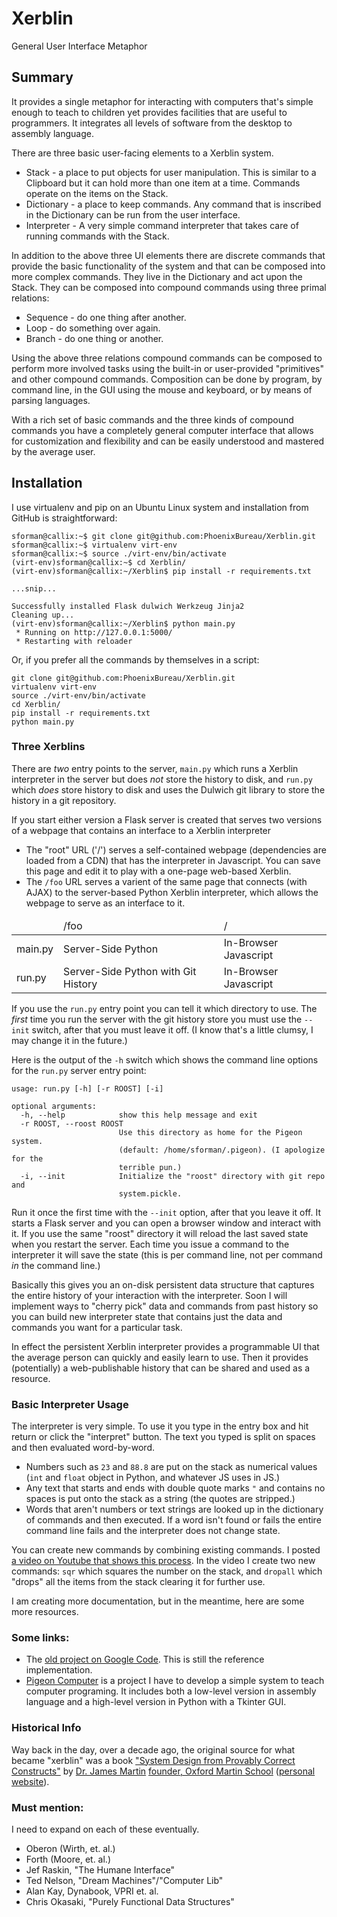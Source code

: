 Xerblin
=======

General User Interface Metaphor

## Summary

It provides a single metaphor for interacting with computers that's simple enough to teach to children yet provides facilities that are useful to programmers. It integrates all levels of software from the desktop to assembly language.

There are three basic user-facing elements to a Xerblin system.

*    Stack - a place to put objects for user manipulation. This is similar to a Clipboard but it can hold more than one item at a time. Commands operate on the items on the Stack.
*    Dictionary - a place to keep commands. Any command that is inscribed in the Dictionary can be run from the user interface.
*    Interpreter - A very simple command interpreter that takes care of running commands with the Stack.

In addition to the above three UI elements there are discrete commands that provide the basic functionality of the system and that can be composed into more complex commands. They live in the Dictionary and act upon the Stack. They can be composed into compound commands using three primal relations:

*    Sequence - do one thing after another.
*    Loop - do something over again.
*    Branch - do one thing or another.

Using the above three relations compound commands can be composed to perform more involved tasks using the built-in or user-provided "primitives" and other compound commands.  Composition can be done by program, by command line, in the GUI using the mouse and keyboard, or by means of parsing languages.

With a rich set of basic commands and the three kinds of compound commands you have a completely general computer interface that allows for customization and flexibility and can be easily understood and mastered by the average user.


## Installation

I use virtualenv and pip on an Ubuntu Linux system and installation from GitHub is straightforward:


    sforman@callix:~$ git clone git@github.com:PhoenixBureau/Xerblin.git
    sforman@callix:~$ virtualenv virt-env
    sforman@callix:~$ source ./virt-env/bin/activate
    (virt-env)sforman@callix:~$ cd Xerblin/
    (virt-env)sforman@callix:~/Xerblin$ pip install -r requirements.txt

    ...snip...

    Successfully installed Flask dulwich Werkzeug Jinja2
    Cleaning up...
    (virt-env)sforman@callix:~/Xerblin$ python main.py
     * Running on http://127.0.0.1:5000/
     * Restarting with reloader


Or, if you prefer all the commands by themselves in a script:

    git clone git@github.com:PhoenixBureau/Xerblin.git
    virtualenv virt-env
    source ./virt-env/bin/activate
    cd Xerblin/
    pip install -r requirements.txt
    python main.py


### Three Xerblins

There are *two* entry points to the server, `main.py` which runs a Xerblin interpreter in the server but does _not_ store the history to disk, and `run.py` which _does_ store history to disk and uses the Dulwich git library to store the history in a git repository.

If you start either version a Flask server is created that serves two versions of a webpage that contains an interface to a Xerblin interpreter

*  The "root" URL ('/') serves a self-contained webpage (dependencies are loaded from a CDN) that has the interpreter in Javascript.  You can save this page and edit it to play with a one-page web-based Xerblin.
* The `/foo` URL serves a varient of the same page that connects (with AJAX) to the server-based Python Xerblin interpreter, which allows the webpage to serve as an interface to it.


<table>
    <thead>
        <td></td><td> /foo </td><td> / </td>
    </thead>
    <tr>
        <td>main.py</td><td>Server-Side Python</td><td>In-Browser Javascript</td>
    </tr>
    <tr>
        <td>run.py</td><td>Server-Side Python with Git History</td><td>In-Browser Javascript</td>
    </tr>
</table>


If you use the `run.py` entry point you can tell it which directory to use. The _first_ time you run the server with the git history store you must use the `--init` switch, after that you must leave it off. (I know that's a little clumsy, I may change it in the future.)

Here is the output of the `-h` switch which shows the command line options for the `run.py` server entry point:

    usage: run.py [-h] [-r ROOST] [-i]
    
    optional arguments:
      -h, --help            show this help message and exit
      -r ROOST, --roost ROOST
                            Use this directory as home for the Pigeon system.
                            (default: /home/sforman/.pigeon). (I apologize for the
                            terrible pun.)
      -i, --init            Initialize the "roost" directory with git repo and
                            system.pickle.


Run it once the first time with the `--init` option, after that you leave it off.  It starts a Flask server and you can open a browser window and interact with it.  If you use the same "roost" directory it will reload the last saved state when you restart the server.  Each time you issue a command to the interpreter it will save the state (this is per command line, not per command _in_ the command line.)

Basically this gives you an on-disk persistent data structure that captures the entire history of your interaction with the interpreter.  Soon I will implement ways to "cherry pick" data and commands from past history so you can build new interpreter state that contains just the data and commands you want for a particular task.

In effect the persistent Xerblin interpreter provides a programmable UI that the average person can quickly and easily learn to use.  Then it provides (potentially) a web-publishable history that can be shared and used as a resource.


### Basic Interpreter Usage

The interpreter is very simple.  To use it you type in the entry box and hit return or click the "interpret" button.  The text you typed is split on spaces and then evaluated word-by-word.

*  Numbers such as `23` and `88.8` are put on the stack as numerical values (`int` and `float` object in Python, and whatever JS uses in JS.)
*  Any text that starts and ends with double quote marks `"` and contains no spaces is put onto the stack as a string (the quotes are stripped.)
*  Words that aren't numbers or text strings are looked up in the dictionary of commands and then executed.  If a word isn't found or fails the entire command line fails and the interpreter does not change state.

You can create new commands by combining existing commands. I posted [a video on Youtube that shows this process][video_demo].  In the video I create two new commands: `sqr` which squares the number on the stack, and `dropall` which "drops" all the items from the stack clearing it for further use.

[video_demo]: http://calroc.github.com/aum-gravity/Henry.html "Demonstration video embedded in a page that includes the interpreter being demo'd."

I am creating more documentation, but in the meantime, here are some more resources.

### Some links:

*   The [old project on Google Code][a]. This is still the reference implementation.
*   [Pigeon Computer][b] is a project I have to develop a simple system to teach computer programing. It includes both a low-level version in assembly language and a high-level version in Python with a Tkinter GUI.

### Historical Info

Way back in the day, over a decade ago, the original source for what became "xerblin" was a book ["System Design from Provably Correct Constructs"][c] by [Dr. James Martin][d] [founder, Oxford Martin School][e] ([personal website][f]).

### Must mention:

I need to expand on each of these eventually.

*   Oberon (Wirth, et. al.)
*   Forth (Moore, et. al.)
*   Jef Raskin, "The Humane Interface"
*   Ted Nelson, "Dream Machines"/"Computer Lib"
*   Alan Kay, Dynabook, VPRI et. al.
*   Chris Okasaki, "Purely Functional Data Structures"



[a]: https://code.google.com/p/xerblin/
[b]: http://thinkpigeon.blogspot.com/?view=mosaic

[c]: http://lccn.loc.gov/84016063 "System Design from Provably Correct Constructs"
[d]: https://en.wikipedia.org/wiki/James_Martin_%28author%29 "Dr. Martin on Wikipedia"
[e]: http://www.oxfordmartin.ox.ac.uk/founder/
[f]: http://www.jamesmartin.com/




